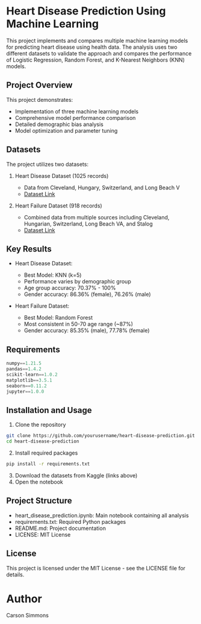# Heart Disease Prediction Using Machine Learning

This project implements and compares multiple machine learning models for predicting heart disease using health data. The analysis uses two different datasets to validate the approach and compares the performance of Logistic Regression, Random Forest, and K-Nearest Neighbors (KNN) models.

## Project Overview

This project demonstrates:
- Implementation of three machine learning models
- Comprehensive model performance comparison
- Detailed demographic bias analysis
- Model optimization and parameter tuning

## Datasets

The project utilizes two datasets:
1. Heart Disease Dataset (1025 records)
   - Data from Cleveland, Hungary, Switzerland, and Long Beach V
   - [Dataset Link](https://www.kaggle.com/datasets/johnsmith88/heart-disease-dataset)

2. Heart Failure Dataset (918 records)
   - Combined data from multiple sources including Cleveland, Hungarian, Switzerland, Long Beach VA, and Stalog
   - [Dataset Link](https://www.kaggle.com/datasets/fedesoriano/heart-failure-prediction)

## Key Results

- Heart Disease Dataset:
  * Best Model: KNN (k=5)
  * Performance varies by demographic group
  * Age group accuracy: 70.37% - 100%
  * Gender accuracy: 86.36% (female), 76.26% (male)

- Heart Failure Dataset:
  * Best Model: Random Forest
  * Most consistent in 50-70 age range (~87%)
  * Gender accuracy: 85.35% (male), 77.78% (female)

## Requirements

```python
numpy==1.21.5
pandas==1.4.2
scikit-learn==1.0.2
matplotlib==3.5.1
seaborn==0.11.2
jupyter==1.0.0
```

## Installation and Usage
1. Clone the repository
```bash
git clone https://github.com/yourusername/heart-disease-prediction.git
cd heart-disease-prediction
```
2. Install required packages
```bash
pip install -r requirements.txt
```
3. Download the datasets from Kaggle (links above)
4. Open the notebook

## Project Structure 
- heart_disease_prediction.ipynb: Main notebook containing all analysis
- requirements.txt: Required Python packages
- README.md: Project documentation
- LICENSE: MIT License

## License
This project is licensed under the MIT License - see the LICENSE file for details.

# Author 
Carson Simmons
